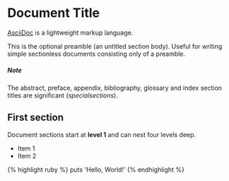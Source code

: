 # Document Title

[AsciiDoc](http://asciidoc.org) is a lightweight markup language.

This is the optional preamble (an untitled section body). Useful for
writing simple sectionless documents consisting only of a preamble.

<div class="note">
  <h5>Note</h5>
  <p>The abstract, preface, appendix, bibliography, glossary and index
  section titles are significant (<em>specialsections</em>).</p>
</div>

## First section

Document sections start at **level 1** and can nest four levels deep.

* Item 1
* Item 2

{% highlight ruby %}
puts 'Hello, World!'
{% endhighlight %}

